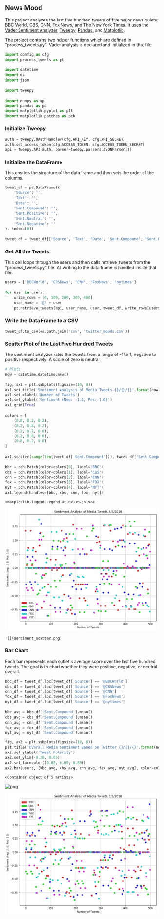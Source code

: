 
## News Mood
This project analyzes the last five hundred tweets of five major news oulets: BBC World, CBS, CNN, Fox News, and The New York Times. It uses the [Vader Sentiment Analyzer](https://github.com/cjhutto/vaderSentiment), [Tweepy](https://github.com/tweepy/tweepy), [Pandas](https://pandas.pydata.org/), and [Matplotlib](https://matplotlib.org/).

The project contains two helper functions which are defined in "process_tweets.py". Vader analysis is declared and initialized in that file.


```python
import config as cfg
import process_tweets as pt

import datetime
import os
import json

import tweepy

import numpy as np
import pandas as pd
import matplotlib.pyplot as plt
import matplotlib.patches as pch
```

### Initialize Tweepy


```python
auth = tweepy.OAuthHandler(cfg.API_KEY, cfg.API_SECRET)
auth.set_access_token(cfg.ACCESS_TOKEN, cfg.ACCESS_TOKEN_SECRET)
api = tweepy.API(auth, parser=tweepy.parsers.JSONParser()) 
```

### Initialize the DataFrame
This creates the structure of the data frame and then sets the order of the columns.


```python
tweet_df = pd.DataFrame({
    'Source': '',
    'Text': '',
    'Date': '',
    'Sent.Compound': '',
    'Sent.Positive': '',
    'Sent.Neutral': '',
    'Sent.Negative': ''
}, index=[0])

tweet_df = tweet_df[['Source', 'Text', 'Date', 'Sent.Compound', 'Sent.Positive', 'Sent.Neutral', 'Sent.Negative']]
```

### Get All the Tweets
This cell loops through the users and then calls retrieve_tweets from the "process_tweets.py" file. All writing to the data frame is handled inside that file.


```python
users = ['BBCWorld', 'CBSNews', 'CNN', 'FoxNews', 'nytimes']

for user in users:
    write_rows = [0, 100, 200, 300, 400]
    user_name = '@' + user
    pt.retrieve_tweets(api, user_name, user, tweet_df, write_rows[users.index(user)])
```

### Write the Data Frame to a CSV


```python
tweet_df.to_csv(os.path.join('csv', 'twitter_moods.csv'))
```

### Scatter Plot of the Last Five Hundred Tweets
The sentiment analyzer rates the tweets from a range of -1 to 1, negative to positive respectively. A score of zero is neutral.


```python
# Plots
now = datetime.datetime.now()

fig, ax1 = plt.subplots(figsize=(10, 8))
ax1.set_title('Sentiment Analysis of Media Tweets {}/{}/{}'.format(now.month, now.day, now.year))
ax1.set_xlabel('Number of Tweets')
ax1.set_ylabel('Sentiment (Neg: -1.0, Pos: 1.0)')
ax1.grid(True)
    
colors = [
    (0.8, 0.2, 0.2),
    (0.2, 0.8, 0.2),
    (0.2, 0.2, 0.8),
    (0.2, 0.8, 0.8),
    (0.8, 0.2, 0.8)
]
    
ax1.scatter(range(len(tweet_df['Sent.Compound'])), tweet_df['Sent.Compound'], color=colors)

bbc = pch.Patch(color=colors[0], label='BBC')
cbs = pch.Patch(color=colors[1], label='CBS')
cnn = pch.Patch(color=colors[2], label='CNN')
fox = pch.Patch(color=colors[3], label='FOX')
nyt = pch.Patch(color=colors[4], label='NYT')
ax1.legend(handles=[bbc, cbs, cnn, fox, nyt])
```




    <matplotlib.legend.Legend at 0x11076b198>




![png](output_11_1.png)



```python
![](sentiment_scatter.png)
```

### Bar Chart 
Each bar represents each outlet's average score over the last five hundred tweets. The goal is to chart whether they were positive, negative, or neutral overall.


```python
bbc_df = tweet_df.loc[tweet_df['Source'] == '@BBCWorld']
cbs_df = tweet_df.loc[tweet_df['Source'] == '@CBSNews']
cnn_df = tweet_df.loc[tweet_df['Source'] == '@CNN']
fox_df = tweet_df.loc[tweet_df['Source'] == '@FoxNews']
nyt_df = tweet_df.loc[tweet_df['Source'] == '@nytimes']

bbc_avg = bbc_df['Sent.Compound'].mean()
cbs_avg = cbs_df['Sent.Compound'].mean()
cnn_avg = cnn_df['Sent.Compound'].mean()
fox_avg = fox_df['Sent.Compound'].mean()
nyt_avg = nyt_df['Sent.Compound'].mean()
```


```python
fig, ax2 = plt.subplots(figsize=(10, 8))
plt.title('Overall Media Sentiment Based on Twitter {}/{}/{}'.format(now.month, now.day, now.year))
ax2.set_ylabel('Tweet Polarity')
ax2.set_ylim(-0.20, 0.05)
ax2.set_facecolor((0.85, 0.85, 0.85))
ax2.bar(users, [bbc_avg, cbs_avg, cnn_avg, fox_avg, nyt_avg], color=colors, edgecolor='k')
```




    <Container object of 5 artists>




![png](output_15_1.png)


![](bar_averages.png)
